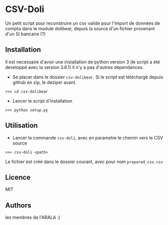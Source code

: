 CSV-Doli
========

Un petit script pour reconstruire un csv valide pour l'import de données de compta
dans le module dolibear, depuis la source d'un fichier provenant d'un SI bancaire (?)


Installation
------------

Il est necessaire d'avoir une installation de python version 3 (le script a été developpé avec la version 3.6.1)
Il n'y a pas d'autres dependances.

- Se placer dans le dossier `csv-dolibear`. Si le script est téléchargé depuis github en zip, le deziper avant.
```
>>> cd csv-dolibear
```

- Lancer le script d'installation
```
>>> python setup.py
```


Utilisation
-----------

- Lancer la commande `csv-doli`, avec en parametre le chemin vers le CSV source
```
>>> csv-doli <path>
```

Le fichier est créé dans le dossier courant, avec pour nom `prepared_csv.csv`


Licence
-------

MIT

Authors
-------

les membres de l'ARALA :)
